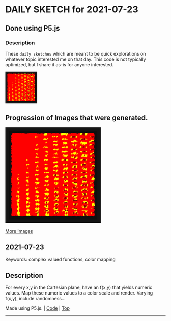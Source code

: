 # DAILY SKETCH for 2021-07-23

## Done using P5.js

### Description

These `daily sketches` which are meant to be quick explorations     on whatever topic interested me on that day. This code is not typically optimized, but I share it as-is     for anyone interested.

<img src = 'images/keep_2021-07-26-19-37-27.png' width = '100'> 

## Progression of Images that were generated.

<img src = 'images/keep_2021-07-26-19-37-27.png' width = '300'> 


[More Images](2021-07-23/images) 


 ## 2021-07-23
Keywords: complex valued functions, color mapping
 

## Description 

 For every x,y in the Cartesian plane, have an f(x,y) that yields numeric values.
 Map these numeric values to a color scale and render. Varying f(x,y), include randomness...
 

Made using P5.js. | [Code](2021/2021-07-23/) | [Top](#daily-sketches) 

-----

